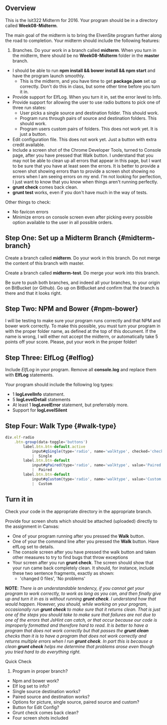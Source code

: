 ## Overview

This is the Isit322 Midterm for 2016. Your program should be in a directory called **Week08-Midterm**.

The main goal of the midterm is to bring the ElvenSite program further along the road to completion. Your midterm should include the following features:

1. Branches. Do your work in a branch called **midterm**. When you turn in the midterm, there should be no **Week08-Midterm** folder in the **master** branch.
- I should be able to run **npm install && bower install && npm start** and have the program launch smoothly.
  - This is the midterm, and you have time to get **package.json** set up correctly. Don't do this in class, but some other time before you turn it in.
- Provide support for ElfLog. When you turn it in, set the error level to Info.
- Provide support for allowing the user to use radio buttons to pick one of three run states:
  - User picks a single source and destination folder. This should work.
  - Program runs through pairs of source and destination folders. This should work.
  - Program users custom pairs of folders. This does not work yet. It is just a button.
- Edit configuration file. This does not work yet. Just a button with extra credit available.
- Include a screen shot of the Chrome Developer Tools, turned to Console page, after you have pressed that Walk button. I understand that you may not be able to clean up all errors that appear in this page, but I want to be sure that you have at least seen the errors. It is better to provide a screen shot showing errors than to provide a screen shot showing no errors when I am seeing errors on my end. I'm not looking for perfection, I just want to know that you know when things aren't running perfectly.
- **grunt check** comes back clean.
- **grunt test** works, even if you don't have much in the way of tests.

Other things to check:

- No favicon errors
- Minimize errors on console screen even after picking every possible option available to the user in all possible orders.


## Step One: Set up a Midterm Branch {#midterm-branch}

Create a branch called **midterm**. Do your work in this branch. Do not merge the content of this branch with master.

Create a branch called **midterm-test**. Do merge your work into this branch.

Be sure to push both branches, and indeed all your branches, to your origin on BitBucket (or Github). Go up on BitBucket and confirm that the branch is there and that it looks right.

## Step Two: NPM and Bower {#npm-bower}

I will be testing to make sure your program runs correctly and that NPM and bower work correctly. To make this possible, you must turn your program in with the proper folder name, as defined at the top of this document. If the name is wrong, I will either not accept the midterm, or automatically take 5 points off your score. Please, put your work in the proper folder!

## Step Three: ElfLog {#elflog}

Include *ElfLog* in your program. Remove all **console.log** and replace them with **ElfLog** statements.

Your program should include the following log types:

- 1 **logLevelInfo** statement.
- 5 **logLevelDetail** statements
- At least 1 **logLevelError** statement, but preferrably more.
- Support for **logLevelSilent**

## Step Four: Walk Type {#walk-type}

```javascript
div.elf-radio
    .btn-group(data-toggle='buttons')
        label.btn.btn-default.active
            input#qSingle(type='radio', name='walktype', checked='checked', value='Single')
            |  Single
        label.btn.btn-default
            input#qPaired(type='radio', name='walktype', value='Paired')
            |  Paired
        label.btn.btn-default
            input#qCustom(type='radio', name='walktype', value='Custom')
            |  Custom
```

## Turn it in

Check your code in the appropriate directory in the appropriate branch.

Provide four screen shots which should be attached (uploaded) directly to the assignment in Canvas:

- One of your program running after you pressed the **Walk** button.
- One of your the command line after you pressed the **Walk** button. Have elfLog set to details.
- The console screen after you have pressed the walk button and taken other measures to try to find bugs that throw exceptions
- Your screen after you run **grunt check**. The screen should show that your run came back completely clean. It should, for instance, include these two sentence fragments, exactly as shown:
  - 'changed 0 files', 'No problems'

**NOTE**: *There is an understandable tendency, if you cannot get your program to work correctly, to work as long as you can, and then finally give up and turn it in as is without running **grunt check**. I understand how that would happen. However, you should, while working on your program, occasionally run **grunt check** to make sure that it returns clean. That is just one of the steps you should take to make sure that failures are not due to one of the errors that JsHint can catch, or that occur because our code is improperly formatted and therefore hard to read. It is better to have a program that does not work correctly but that passes the **grunt clean** checks than it is to have a program that does not work correctly and returns multiple errors when I run **grunt check**. In part this is because a clean **grunt check** helps me determine that problems arose even though you tried hard to do everything right.*

Quick Check

1. Program in proper branch?
-  Npm and bower work?
-  Elf log set to info?
-  Single source destination works?
-  Paired source and destination works?
-  Options for picture, single source, paired source and custom?
-  Button for Edit Config?
-  Grunt check comes back clean?
-  Four screen shots included
